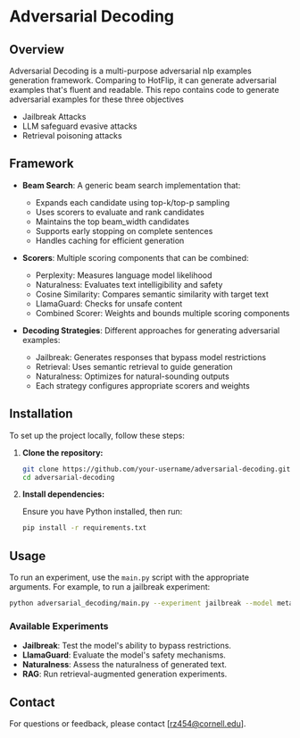 # Adversarial Decoding

## Overview

Adversarial Decoding is a multi-purpose adversarial nlp examples generation framework. Comparing to HotFlip, it can generate adversarial examples that's fluent and readable.
This repo contains code to generate adversarial examples for these three objectives
- Jailbreak Attacks
- LLM safeguard evasive attacks
- Retrieval poisoning attacks

## Framework

- **Beam Search**: A generic beam search implementation that:
  - Expands each candidate using top-k/top-p sampling
  - Uses scorers to evaluate and rank candidates
  - Maintains the top beam_width candidates
  - Supports early stopping on complete sentences
  - Handles caching for efficient generation

- **Scorers**: Multiple scoring components that can be combined:
  - Perplexity: Measures language model likelihood
  - Naturalness: Evaluates text intelligibility and safety
  - Cosine Similarity: Compares semantic similarity with target text
  - LlamaGuard: Checks for unsafe content
  - Combined Scorer: Weights and bounds multiple scoring components

- **Decoding Strategies**: Different approaches for generating adversarial examples:
  - Jailbreak: Generates responses that bypass model restrictions
  - Retrieval: Uses semantic retrieval to guide generation
  - Naturalness: Optimizes for natural-sounding outputs
  - Each strategy configures appropriate scorers and weights

## Installation

To set up the project locally, follow these steps:

1. **Clone the repository:**

   ```bash
   git clone https://github.com/your-username/adversarial-decoding.git
   cd adversarial-decoding
   ```

2. **Install dependencies:**

   Ensure you have Python installed, then run:

   ```bash
   pip install -r requirements.txt
   ```

## Usage

To run an experiment, use the `main.py` script with the appropriate arguments. For example, to run a jailbreak experiment:

```bash
python adversarial_decoding/main.py --experiment jailbreak --model meta-llama/Meta-Llama-3.1-8B-Instruct
```

### Available Experiments

- **Jailbreak**: Test the model's ability to bypass restrictions.
- **LlamaGuard**: Evaluate the model's safety mechanisms.
- **Naturalness**: Assess the naturalness of generated text.
- **RAG**: Run retrieval-augmented generation experiments.

## Contact

For questions or feedback, please contact [rz454@cornell.edu]. 